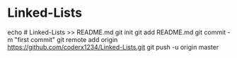 # Linked-Lists
echo # Linked-Lists >> README.md
git init
git add README.md
git commit -m "first commit"
git remote add origin https://github.com/coderx1234/Linked-Lists.git
git push -u origin master
